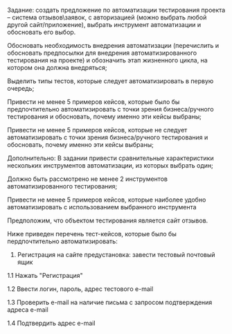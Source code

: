Задание: создать предложение по автоматизации тестирования проекта – система отзывов\заявок, с авторизацией (можно выбрать любой другой сайт/приложение), выбрать инструмент автоматизации и обосновать его выбор.

Обосновать необходимость внедрения автоматизации (перечислить и обосновать предпосылки для внедрения автоматизированного тестирования на проекте) и обозначить этап жизненного цикла, на котором она должна внедряться;

Выделить типы тестов, которые следует автоматизировать в первую очередь;

Привести не менее 5 примеров кейсов, которые было бы предпочтительно автоматизировать с точки зрения бизнеса/ручного тестирования и обосновать, почему именно эти кейсы выбраны;

Привести не менее 5 примеров кейсов, которые не следует автоматизировать с точки зрения бизнеса/ручного тестирования и обосновать, почему именно эти кейсы выбраны;

Дополнительно:
В задании привести сравнительные характеристики нескольких инструментов автоматизации, из которых выбрать один;

Должно быть рассмотрено не менее 2 инструментов автоматизированного тестирования;

Привести не менее 5 примеров кейсов, которые наиболее удобно автоматизировать с использованием выбранного инструмента


Предположим, что объектом тестирования является сайт отзывов.

Ниже приведен перечень тест-кейсов, которые было бы пердпочтительно автоматизировать:

1. Регистрация на сайте
предустановка: завести тестовый почтовый ящик

1.1 Нажать "Регистрация"

1.2 Ввести логин, пароль, адрес тестового e-mail

1.3 Проверить e-mail на наличие письма с запросом подтверждения адреса e-mail

1.4 Подтвердить адрес e-mail
